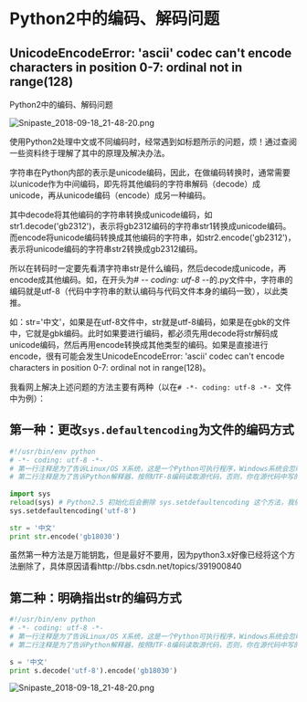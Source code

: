 # Python2中的编码、解码问题 #  

## UnicodeEncodeError: 'ascii' codec can't encode characters in position 0-7: ordinal not in range(128) ##  

Python2中的编码、解码问题  

![Snipaste_2018-09-18_21-48-20.png](https://whitecell.io/upload/attach/201809/151_2MYQRSCKRZP5X6C.png "Snipaste_2018-09-18_21-48-20.png")  

使用Python2处理中文或不同编码时，经常遇到如标题所示的问题，烦！通过查阅一些资料终于理解了其中的原理及解决办法。  

字符串在Python内部的表示是unicode编码，因此，在做编码转换时，通常需要以unicode作为中间编码，即先将其他编码的字符串解码（decode）成unicode，再从unicode编码（encode）成另一种编码。  

其中decode将其他编码的字符串转换成unicode编码，如str1.decode('gb2312')，表示将gb2312编码的字符串str1转换成unicode编码。
而encode将unicode编码转换成其他编码的字符串，如str2.encode('gb2312')，表示将unicode编码的字符串str2转换成gb2312编码。  

所以在转码时一定要先看清字符串str是什么编码，然后decode成unicode，再encode成其他编码。如，在开头为# -*- coding: utf-8 -*-的.py文件中，字符串的编码就是utf-8（代码中字符串的默认编码与代码文件本身的编码一致），以此类推。  

如：str='中文'，如果是在utf-8文件中，str就是utf-8编码，如果是在gbk的文件中，它就是gbk编码。此时如果要进行编码，都必须先用decode将str解码成unicode编码，然后再用encode转换成其他类型的编码。如果是直接进行encode，很有可能会发生UnicodeEncodeError: 'ascii' codec can't encode characters in position 0-7: ordinal not in range(128)。  

我看网上解决上述问题的方法主要有两种（以在`# -*- coding: utf-8 -*- `文件中为例）：  

## 第一种：更改`sys.defaultencoding`为文件的编码方式 ##  

```python
#!/usr/bin/env python
# -*- coding: utf-8 -*-
# 第一行注释是为了告诉Linux/OS X系统，这是一个Python可执行程序，Windows系统会忽略这个注释；
# 第二行注释是为了告诉Python解释器，按照UTF-8编码读取源代码，否则，你在源代码中写的中文输出可能会有乱码。 
 
import sys 
reload(sys) # Python2.5 初始化后会删除 sys.setdefaultencoding 这个方法，我们需要重新载入 
sys.setdefaultencoding('utf-8') 
 
str = '中文' 
print str.encode('gb18030')
```

虽然第一种方法是万能钥匙，但是最好不要用，因为python3.x好像已经将这个方法删除了，具体原因请看http://bbs.csdn.net/topics/391900840

## 第二种：明确指出str的编码方式 ##  

```python
#!/usr/bin/env python
# -*- coding: utf-8 -*-
# 第一行注释是为了告诉Linux/OS X系统，这是一个Python可执行程序，Windows系统会忽略这个注释；
# 第二行注释是为了告诉Python解释器，按照UTF-8编码读取源代码，否则，你在源代码中写的中文输出可能会有乱码。 
 
s = '中文' 
print s.decode('utf-8').encode('gb18030') 
```

![Snipaste_2018-09-18_21-48-20.png](https://whitecell.io/upload/attach/201809/151_2MYQRSCKRZP5X6C.png "Snipaste_2018-09-18_21-48-20.png")  